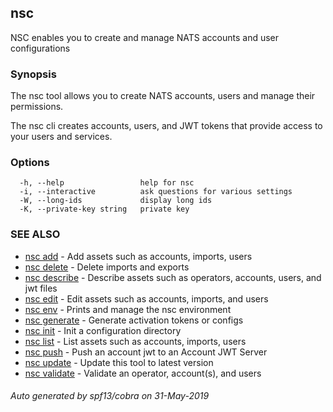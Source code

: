 ## nsc

NSC enables you to create and manage NATS accounts and user configurations

### Synopsis

The nsc tool allows you to create NATS accounts, users and manage their permissions.

The nsc cli creates accounts, users, and JWT tokens that provide access
to your users and services.

### Options

```
  -h, --help                 help for nsc
  -i, --interactive          ask questions for various settings
  -W, --long-ids             display long ids
  -K, --private-key string   private key
```

### SEE ALSO

* [nsc add](nsc_add.md)	 - Add assets such as accounts, imports, users
* [nsc delete](nsc_delete.md)	 - Delete imports and exports
* [nsc describe](nsc_describe.md)	 - Describe assets such as operators, accounts, users, and jwt files
* [nsc edit](nsc_edit.md)	 - Edit assets such as accounts, imports, and users
* [nsc env](nsc_env.md)	 - Prints and manage the nsc environment
* [nsc generate](nsc_generate.md)	 - Generate activation tokens or configs
* [nsc init](nsc_init.md)	 - Init a configuration directory
* [nsc list](nsc_list.md)	 - List assets such as accounts, imports, users
* [nsc push](nsc_push.md)	 - Push an account jwt to an Account JWT Server
* [nsc update](nsc_update.md)	 - Update this tool to latest version
* [nsc validate](nsc_validate.md)	 - Validate an operator, account(s), and users

###### Auto generated by spf13/cobra on 31-May-2019
